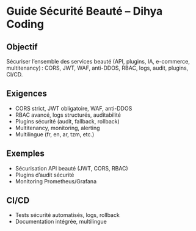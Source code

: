 # Guide Sécurité Beauté – Dihya Coding

## Objectif
Sécuriser l’ensemble des services beauté (API, plugins, IA, e-commerce, multitenancy) : CORS, JWT, WAF, anti-DDOS, RBAC, logs, audit, plugins, CI/CD.

## Exigences
- CORS strict, JWT obligatoire, WAF, anti-DDOS
- RBAC avancé, logs structurés, auditabilité
- Plugins sécurité (audit, fallback, rollback)
- Multitenancy, monitoring, alerting
- Multilingue (fr, en, ar, tzm, etc.)

## Exemples
- Sécurisation API beauté (JWT, CORS, RBAC)
- Plugins d’audit sécurité
- Monitoring Prometheus/Grafana

## CI/CD
- Tests sécurité automatisés, logs, rollback
- Documentation intégrée, multilingue

